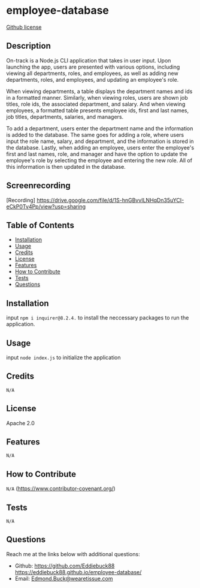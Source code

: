 # employee-database
[Github license](https://img.shields.io/static/v1?label=License&message=Apache%202.0&color=brightgreen)


## Description 
On-track is a Node.js CLI application that takes in user input. Upon launching the app, users are presented with various options, including viewing all departments, roles, and employees, as well as adding new departments, roles, and employees, and updating an employee's role.

When viewing departments, a table displays the department names and ids in a formatted manner. Similarly, when viewing roles, users are shown job titles, role ids, the associated department, and salary. And when viewing employees, a formatted table presents employee ids, first and last names, job titles, departments, salaries, and managers.

To add a department, users enter the department name and the information is added to the database. The same goes for adding a role, where users input the role name, salary, and department, and the information is stored in the database. Lastly, when adding an employee, users enter the employee's first and last names, role, and manager and have the option to update the employee's role by selecting the employee and entering the new role. All of this information is then updated in the database.


## Screenrecording
[Recording] https://drive.google.com/file/d/1S-hnGBvvILNHqDn35uYCI-eCkP0Tv4Pp/view?usp=sharing

## Table of Contents
    
- [Installation](#installation)
- [Usage](#usage)
- [Credits](#credits)
- [License](#license)
- [Features](#features)
- [How to Contribute](#how-to-contribute)
- [Tests](#tests)
- [Questions](#questions)


## Installation
input ```npm i inquirer@8.2.4.``` to install the neccessary packages to run the application.
  
  
## Usage
input ```node index.js``` to initialize the application
   
  
## Credits
```N/A```
  
  
## License
Apache 2.0
## Features
```N/A```
## How to Contribute
```N/A``` 
(https://www.contributor-covenant.org/)
  
## Tests
```N/A```
  
## Questions
Reach me at the links below with additional questions:
- Github: https://github.com/Eddiebuck88
https://eddiebuck88.github.io/employee-database/
- Email: Edmond.Buck@wearetissue.com
